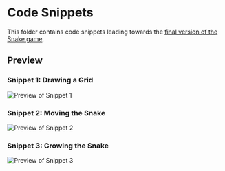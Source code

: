 # Code Snippets
This folder contains code snippets leading towards the [final version of the Snake game](https://github.com/Vinaymeldrum/Snake-Game/tree/master/Snake).

## Preview
### Snippet 1: Drawing a Grid
![Preview of Snippet 1](https://i.imgur.com/MnKPxA5.png)
### Snippet 2: Moving the Snake
![Preview of Snippet 2](https://media.giphy.com/media/9D8KfNct1TCuFF5ENC/giphy.gif)
### Snippet 3: Growing the Snake
![Preview of Snippet 3](https://media.giphy.com/media/YlJjs9X0WDbeML0mrI/giphy.gif)